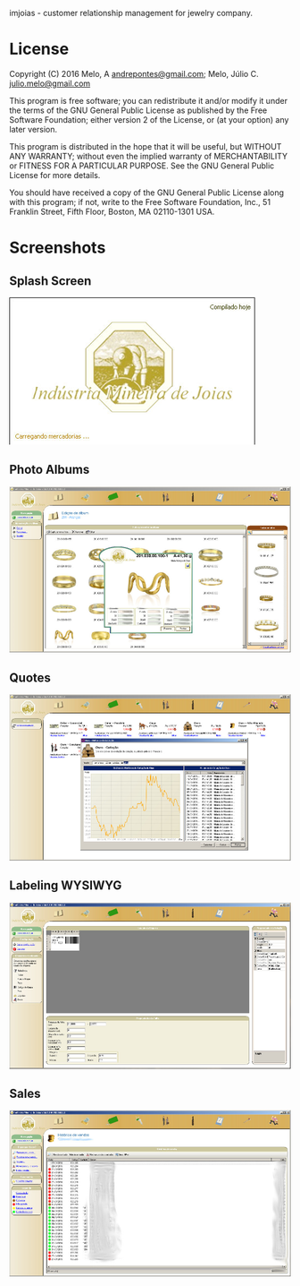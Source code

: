 imjoias - customer relationship management for jewelry company.
# License

Copyright (C) 2016  Melo, A andrepontes@gmail.com; Melo, Júlio C. julio.melo@gmail.com

This program is free software; you can redistribute it and/or modify
it under the terms of the GNU General Public License as published by
the Free Software Foundation; either version 2 of the License, or
(at your option) any later version.

This program is distributed in the hope that it will be useful,
but WITHOUT ANY WARRANTY; without even the implied warranty of
MERCHANTABILITY or FITNESS FOR A PARTICULAR PURPOSE.  See the
GNU General Public License for more details.

You should have received a copy of the GNU General Public License along
with this program; if not, write to the Free Software Foundation, Inc.,
51 Franklin Street, Fifth Floor, Boston, MA 02110-1301 USA.

# Screenshots

## Splash Screen

![Splash](https://raw.githubusercontent.com/andrepontesmelo/imjoias/screenshots/Telas/splash.jpg "Splash")

## Photo Albums

![Album](https://raw.githubusercontent.com/andrepontesmelo/imjoias/screenshots/Telas/album.jpg
 "Album")

## Quotes

![Quote](https://raw.githubusercontent.com/andrepontesmelo/imjoias/screenshots/Telas/cotacoes.jpg
 "Quote")

## Labeling WYSIWYG 

![Label](https://raw.githubusercontent.com/andrepontesmelo/imjoias/screenshots/Telas/etiqueta.jpg
 "Label")

## Sales

![Sale](https://raw.githubusercontent.com/andrepontesmelo/imjoias/screenshots/Telas/venda.jpg
 "Sale")

